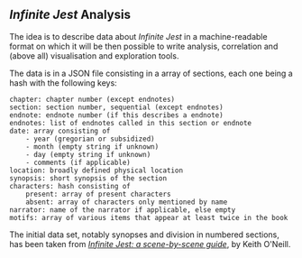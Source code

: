 *Infinite Jest* Analysis
------------------------

The idea is to describe data about *Infinite Jest* in a machine-readable
format on which it will be then possible to write analysis, correlation
and (above all) visualisation and exploration tools.

The data is in a JSON file consisting in a array of sections, each
one being a hash with the following keys:

    chapter: chapter number (except endnotes)
    section: section number, sequential (except endnotes)
    endnote: endnote number (if this describes a endnote)
    endnotes: list of endnotes called in this section or endnote
    date: array consisting of
        - year (gregorian or subsidized)
        - month (empty string if unknown)
        - day (empty string if unknown)
        - comments (if applicable)
    location: broadly defined physical location
    synopsis: short synopsis of the section
    characters: hash consisting of
        present: array of present characters
        absent: array of characters only mentioned by name
    narrator: name of the narrator if applicable, else empty
    motifs: array of various items that appear at least twice in the book

The initial data set, notably synopses and division in numbered sections, has
been taken from [*Infinite Jest: a scene-by-scene
guide*](http://faculty.sunydutchess.edu/oneill/Infinite.htm), by Keith O'Neill.
